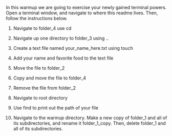 In this warmup we are going to exercise your newly gained terminal powers.  Open a terminal window, and navigate to where this readme lives.  Then, follow the instructions below.

1. Navigate to folder_4 use cd

2. Navigate up one directory to folder_3 using ..

3. Create a text file named your_name_here.txt using touch

4. Add your name and favorite food to the text file

5. Move the file to folder_2

6. Copy and move the file to folder_4

7. Remove the file from folder_2

8. Navigate to root directory

9. Use find to print out the path of your file

10. Navigate to the warmup directory. Make a new copy of folder_1 and all of its subdirectories, and rename it folder_1_copy. Then, delete folder_1 and all of its subdirectories.
